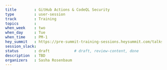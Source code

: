 ```yaml
---
title        : GitHub Actions & CodeQL Security
type         : user-session
track        : Training
topics       : 
when_week    : two
when_day     : Tue
when_time    : PM-1
hey_summit   : https://pre-summit-training-sessions.heysummit.com/talks/github-actions-codeql-security/
session_slack:
status       : draft           # draft, review-content, done
description  : TBD
organizers   : Sasha Rosenbaum
---
```


### 